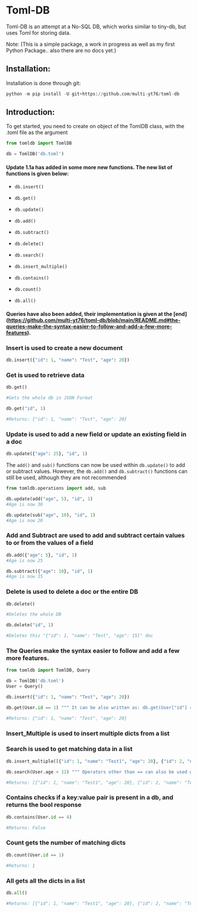 # Toml-DB

Toml-DB is an attempt at a No-SQL DB, which works similar to tiny-db, but uses Toml for storing data. 

Note: (This is a simple package, a work in progress as well as my first Python Package.. also there are no docs yet.)

## Installation:

Installation is done through git:

```py
python -m pip install -U git+https://github.com/multi-yt76/toml-db
```

## Introduction:

To get started, you need to create on object of the TomlDB class, with the .toml file as the argument

```py
from tomldb import TomlDB

db = TomlDB('db.toml')
```

#### Update 1.1a has added in some more new functions. The new list of functions is given below:

- `db.insert()`
- `db.get()`
- `db.update()`
- `db.add()`
- `db.subtract()`
- `db.delete()`

- `db.search()`
- `db.insert_multiple()`
- `db.contains()`
- `db.count()`
- `db.all()`

#### Queries have also been added, their implementation is given at the [end] (https://github.com/multi-yt76/toml-db/blob/main/README.md#the-queries-make-the-syntax-easier-to-follow-and-add-a-few-more-features).

### Insert is used to create a new document

```py
db.insert({"id": 1, "name": "Test", "age": 20})
```

### Get is used to retrieve data

```py
db.get()

#Gets the whole db in JSON Format
```

```py
db.get("id", 1)

#Returns: {"id": 1, "name": "Test", "age": 20}
```

### Update is used to add a new field or update an existing field in a doc

```py
db.update({"age": 25}, "id", 1)
```

The `add()` and `sub()` functions can now be used within `db.update()` to add or subtract values. However, the `db.add()` and `db.subtract()` functions can still be used, although they are not recommended

```py
from tomldb.operations import add, sub

db.update(add("age", 5), "id", 1)
#Age is now 30

db.update(sub("age", 10), "id", 1)
#Age is now 20
```

### Add and Subtract are used to add and subtract certain values to or from the values of a field

```py
db.add({"age": 5}, "id", 1)
#Age is now 25

db.subtract({"age": 10}, "id", 1)
#Age is now 15
```

### Delete is used to delete a doc or the entire DB

```py
db.delete()

#Deletes the whole DB
```

```py
db.delete("id", 1)

#Deletes this "{"id": 1, "name": "Test", "age": 15}" doc
```

### The Queries make the syntax easier to follow and add a few more features.

```py
from tomldb import TomlDB, Query

db = TomlDB('db.toml')
User = Query()

db.insert({"id": 1, "name": "Test", "age": 20})

db.get(User.id == 1) """ It can be also written as: db.get(User["id"] == 1) """

#Returns: {"id": 1, "name": "Test", "age": 20}
```

### Insert_Multiple is used to insert multiple dicts from a list

### Search is used to get matching data in a list

```py
db.insert_multiple([{"id": 1, "name": "Test1", "age": 20}, {"id": 2, "name": "Test2", "age": 35}, {"id": 3, "name": "Test3", "age": 12}])

db.search(User.age > 12) """ Operators other than == can also be used with Queries """

#Returns: [{"id": 1, "name": "Test1", "age": 20}, {"id": 2, "name": "Test2", "age": 35}]
```

### Contains checks if a key:value pair is present in a db, and returns the bool response

```py
db.contains(User.id == 4)

#Returns: False
```
### Count gets the number of matching dicts 

```py
db.count(User.id == 1)

#Returns: 1
```

### All gets all the dicts in a list

```py
db.all()

#Returns: [{"id": 1, "name": "Test1", "age": 20}, {"id": 2, "name": "Test2", "age": 35}, {"id": 3, "name": "Test3", "age": 12}]
```

